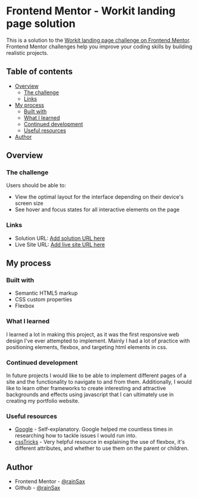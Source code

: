 # Frontend Mentor - Workit landing page solution

This is a solution to the [Workit landing page challenge on Frontend Mentor](https://www.frontendmentor.io/challenges/workit-landing-page-2fYnyle5lu). Frontend Mentor challenges help you improve your coding skills by building realistic projects. 

## Table of contents

- [Overview](#overview)
  - [The challenge](#the-challenge)
  - [Links](#links)
- [My process](#my-process)
  - [Built with](#built-with)
  - [What I learned](#what-i-learned)
  - [Continued development](#continued-development)
  - [Useful resources](#useful-resources)
- [Author](#author)

## Overview

### The challenge

Users should be able to:

- View the optimal layout for the interface depending on their device's screen size
- See hover and focus states for all interactive elements on the page

### Links

- Solution URL: [Add solution URL here](https://your-solution-url.com)
- Live Site URL: [Add live site URL here](https://your-live-site-url.com)

## My process

### Built with

- Semantic HTML5 markup
- CSS custom properties
- Flexbox

### What I learned

I learned a lot in making this project, as it was the first responsive web design I've ever attempted to implement. Mainly I had a lot of practice with positioning elements, flexbox, and targeting html elements in css.

### Continued development

In future projects I would like to be able to implement different pages of a site and the functionality to navigate to and from them. Additionally, I would like to learn other frameworks to create interesting and attractive backgrounds and effects using javascript that I can ultimately use in creating my portfolio website.

### Useful resources

- [Google](https://www.google.com) - Self-explanatory. Google helped me countless times in researching how to tackle issues I would run into.
- [cssTricks](https://css-tricks.com/snippets/css/a-guide-to-flexbox/) - Very helpful resource in explaining the use of flexbox, it's different attributes, and whether to use them on the parent or children.

## Author

- Frontend Mentor - [@rainSax](https://www.frontendmentor.io/profile/rainSax)
- Github - [@rainSax](https://github.com/rainSax)